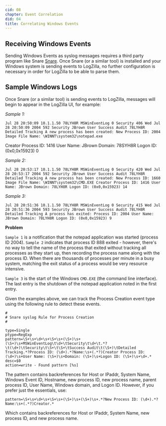```yaml
---
cid: 08
chapter: Event Correlation
did: 04
title: Correlating Windows Events
---
```




Receiving Windows Events
-----
Sending Windows Events as syslog messages requires a third party program like Snare [Snare](/help/receiving_events_from_other_systems/receiving_windows_events). Once Snare (or a similar tool) is installed and your Windows system is sending events to LogZilla, no further configuration is necessary in order for LogZilla to be able to parse them.

Sample Windows Logs
----- 
Once Snare (or a similar tool) is sending events to LogZilla, messages will begin to appear in the LogZilla UI, for example:

*Sample 1:*

    Jul 28 20:50:09 10.1.1.50 78LYH8R MSWinEventLog 0 Security 406 Wed Jul 28 20:50:09 2004 592 Security JBrown User Success Audit 78LYH8R Detailed Tracking A new process has been created: New Process ID: 2004 Image File Name: \WINNT\system32\notepad.exe
   Creator Process ID: 1416 User Name: JBrown Domain: 78SYH8R Logon ID: (0x0,0x15923)   0

*Sample 2:*

    Jul 28 20:53:17 10.1.1.50 78LYH8R MSWinEventLog 0 Security 420 Wed Jul 28 20:53:17 2004 592 Security JBrown User Success Audit 78LYH8R Detailed Tracking A new process has been created: New Process ID: 1660 Image File Name: \WINNT\system32\CMD.EXE Creator Process ID: 1416 User Name: JBrown Domain: 78LYH8R Logon ID: (0x0,0x15923) 14

*Sample 3:*

    Jul 28 20:51:36 10.1.1.50 78LYH8R MSWinEventLog 0 Security 415 Wed Jul 28 20:51:36 2004 593 Security JBrown User Success Audit 78LYH8R Detailed Tracking A process has exited: Process ID: 2004 User Name: JBrown Domain: 78LYH8R Logon ID: (0x0,0x15923) 9

**Problem**

`Sample 1` is a notification that the notepad application was started (process ID 2004). `Sample 2` indicates that process ID 888 exited - however, there's no way to tell the name of the process that exited without tracking all processes as they start up, then recording the process name along with the process ID. When there are thousands of processes per minute in a busy system, matching the exit status of a process would be very resource intensive.

`Sample 3` is the start of the Windows `CMD.EXE` (the command line interface). The last entry is the shutdown of the notepad application noted in the first entry.

Given the examples above, we can track the Process Creation event type using the following rule to detect these events.


    #
    # Snare syslog Rule for Process Creation
    #
    
    type=Single
    ptype=RegExp
    pattern=\S+\s+\d+\s+\S+\s+(\S+)\s+(\S+)\s+MSWinEventLog\t\d+\tSecurity\t\d+\t.*?\t(\d+)\tSecurity\t\S+\t\S+\tSuccess Audit\t(\S+)\tDetailed Tracking.*?Process ID: (\d+).*?Name:\s+(.*?)Creator Process ID: (\d+)\s+User Name: (\S+)\s+Domain: (\S+)\s+Logon ID: (\S+)\s+\d+.*
    desc=$0
    action=write - Found pattern [%s]

The pattern contains backreferences for Host or IPaddr, System Name, Windows Event ID, Hostname, new process ID, new process name, parent process ID, User Name, Windows domain, and Logon ID. However, if you prefer just the essentials, use:
  
    pattern=\S+\s+\d+\s+\S+\s+(\S+)\s+(\S+)\s+.*?New Process ID: (\d+).*?Name:\s+(.*?)Creator.*

Which contains backreferences for Host or IPaddr, System Name, new process ID, and new process name.
